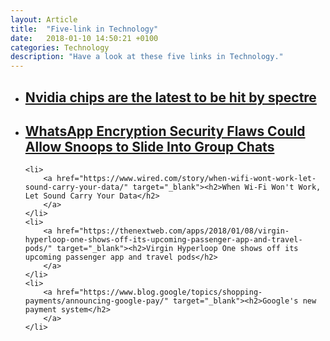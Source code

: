 ```yaml
---
layout: Article
title:  "Five-link in Technology"
date:   2018-01-10 14:50:21 +0100
categories: Technology
description: "Have a look at these five links in Technology."
---
```




<ul>
<a class="post-link" href="https://www.fastcompany.com/40515526/nvidia-chips-are-the-latest-to-be-hit-by-spectre?partner=feedburner&utm_source=feedburner&utm_medium=feed&utm_campaign=feedburner+fastcompany&utm_content=feedburner" target="_blank"><li><h2>Nvidia chips are the latest to be hit by spectre</h2></li></a>
<a href="https://www.wired.com/story/whatsapp-security-flaws-encryption-group-chats/" target="_blank"><li><h2>WhatsApp Encryption Security Flaws Could Allow Snoops to Slide Into Group Chats</h2></li></a>

    <li>
        <a href="https://www.wired.com/story/when-wifi-wont-work-let-sound-carry-your-data/" target="_blank"><h2>When Wi-Fi Won't Work, Let Sound Carry Your Data</h2>
        </a>
    </li>
    <li>
        <a href="https://thenextweb.com/apps/2018/01/08/virgin-hyperloop-one-shows-off-its-upcoming-passenger-app-and-travel-pods/" target="_blank"><h2>Virgin Hyperloop One shows off its upcoming passenger app and travel pods</h2>
        </a>
    </li>
    <li>
        <a href="https://www.blog.google/topics/shopping-payments/announcing-google-pay/" target="_blank"><h2>Google's new payment system</h2>
        </a>
    </li>
</ul>
